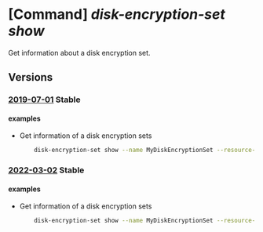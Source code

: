 # [Command] _disk-encryption-set show_

Get information about a disk encryption set.

## Versions

### [2019-07-01](/Resources/mgmt-plane/L3N1YnNjcmlwdGlvbnMve30vcmVzb3VyY2Vncm91cHMve30vcHJvdmlkZXJzL21pY3Jvc29mdC5jb21wdXRlL2Rpc2tlbmNyeXB0aW9uc2V0cy97fQ==/2019-07-01.xml) **Stable**

<!-- mgmt-plane /subscriptions/{}/resourcegroups/{}/providers/microsoft.compute/diskencryptionsets/{} 2019-07-01 -->

#### examples

- Get information of a disk encryption sets
    ```bash
        disk-encryption-set show --name MyDiskEncryptionSet --resource-group MyResourceGroup
    ```

### [2022-03-02](/Resources/mgmt-plane/L3N1YnNjcmlwdGlvbnMve30vcmVzb3VyY2Vncm91cHMve30vcHJvdmlkZXJzL21pY3Jvc29mdC5jb21wdXRlL2Rpc2tlbmNyeXB0aW9uc2V0cy97fQ==/2022-03-02.xml) **Stable**

<!-- mgmt-plane /subscriptions/{}/resourcegroups/{}/providers/microsoft.compute/diskencryptionsets/{} 2022-03-02 -->

#### examples

- Get information of a disk encryption sets
    ```bash
        disk-encryption-set show --name MyDiskEncryptionSet --resource-group MyResourceGroup
    ```
